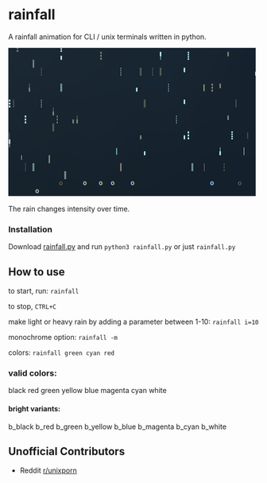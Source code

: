 # rainfall

A rainfall animation for CLI / unix terminals written in python.

![](rainfall.gif?raw=true)

The rain changes intensity over time.


### Installation

Download [rainfall.py](source/rainfall.py?raw=true) and run
`python3 rainfall.py` or just `rainfall.py`


## How to use

to start, run:
`rainfall`

to stop, `CTRL+C`

make light or heavy rain by adding a parameter between 1-10:
`rainfall i=10`

monochrome option:
`rainfall -m`

colors:
`rainfall green cyan red`

### valid colors:

black
red
green
yellow
blue
magenta
cyan
white

#### bright variants:

b_black
b_red
b_green
b_yellow
b_blue
b_magenta
b_cyan
b_white


## Unofficial Contributors

- Reddit [r/unixporn](https://old.reddit.com/r/unixporn/comments/v0vadk/oc_rain_animation_for_cli_that_changes_intensity/)

